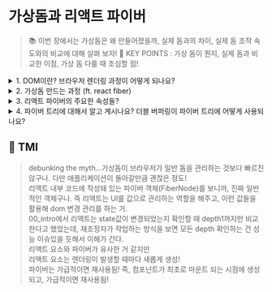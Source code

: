 # 가상돔과 리액트 파이버

> 📚 이번 장에서는 가상돔은 왜 만들어졌을까, 실제 돔과의 차이, 실제 돔 조작 속도와의 비교에 대해 살펴 보자!
> 🌟 KEY POINTS : 가상 돔이 뭔지, 실제 돔과 비교한 이점, 가상 돔 다룰 때 조심할 점!

<details>

<summary> 1. DOM이란? 브라우저 렌더링 과정이 어떻게 되나요?  </summary>

![](https://web.dev/static/articles/critical-rendering-path/render-tree-construction/image/dom-cssom-are-combined-8de5805b2061e_1920.png)

```
DOM (document object model)은 웹페이지의 콘텐츠와 구조를 어떻게 보여줄지에
대한 정보를 담고 있는 웹페이지에 대한 인터페이스입니다.

브라우저 렌더링 과정에 도달하기 위해서,

1. 먼저 브라우저는 사용자가 요청한 주소를 뱡몬해 HTML 파일을 다운로드합니다.

2. 그 후 렌더링 언진은 HTML을 파싱해 DOM 노드로 구성된 트리인 DOM 트리를 생성합니다.

3. DOM 트리를 생성 중에 CSS 스크립트 요청이 있다면 DOM 트리 생성을 중단하고,
CSS 파싱을 하여 CSS노드로 구성된 CSSSOM을 생성합니다.

4. 브라우저는 생성했던 DOM 트리 노드 중 화면에 보일 요소에 해당되는 노드들을 (즉, display:none과 같은 요소들은 방문하지 않음) 순회하면서 CSSOM을 바탕으로 스타일을 입히는 작업을 합니다.

이 과정에서는 두가지가 있습니다.

   1) 레이아웃(reflow/layout) : 노드들이 브라우저 화면의 어느 좌표에 있는 지
                              정확히 계산합니다. 이 과정이 있다면 반드시
                              페인팅 작업도 수반됩니다.
   2) 페이팅(painting/resterizing) : 레이아웃 이후 색상 정보 등을 반영하여 그려줍니다.


```

예를 들어보면 다음과 같은 과정을 통해 렌더링이 발생합니다.

```css
/** ./style.css 파일 */
#text {
  background-color: red;
  color: white;
}
```

```html

<!DOCTYPE html>
<html>
  <head>
    <link rel="stylesheet" type="text/css" href="./style.css"/>
    <meta name="viewport" content="width=device-width,initial-scale=1" />
    <title>Critial Path: Hello world!</title>
  </head>
  <body>
    <div style="width: 10%">
      <div id="text" style="width: 50%">Hello world!</div>
    </div>
  </body>
</html>
```

1. 2위의 HTML을 브라우저가 다운로드하여 분석합니다.
2. 스타일시트가 포함된 link 태그를 발견하고, style.css를 다운로드 하고 CSSOM을 생성합니다.
3. body 태그 하단의 div는 넓이가 50%이므로 뷰포트 기준 좌우 너비를 100%으로 잡습니다.
4. 그 아래의 div는 넓이가 50%이므로 상위 태그 기준으로 너비를 50%으로 잡습니다.
5. 눈에 보이는 요소들을 파악했으므로 2에서 생성했던 CSSOM 정보를 반영하는데, id='text'의 배경은 빨강, 폰트색은 흰색으로 입힙니다.

![출처: [web.dev](https://web.dev/static/articles/critical-rendering-path/render-tree-construction/image/calculating-layout-inform-93e78448ce474_1920.png)](https://web.dev/static/articles/critical-rendering-path/render-tree-construction/image/calculating-layout-inform-93e78448ce474_1920.png)

</details>

<details>

<summary> 2. 가상돔 만드는 과정 (ft. react fiber)</summary>

```
가상돔 생성과 렌더링 최적화를 담당하는 역할은 react fiber가 합니다.
react fiber란 리액트에서 파이버 재조정자(fiber reconciler)가 관리하는 객체입니다.

파이버 재조정자는 실제 돔과 가상돔 간의 변경 사항을 수집하고,
변경 사항을 갖고 있는 파이버를 기준으로 화면에 렌더링을 요청합니다.
재조정(reconcilation)이란 새롭게 렌더링 해줘야 할 가상돔과 실제 돔을 비교하는 알고리즘입니다.

파이버는 변경 사항을 반응성있게 대처하기 위해서는 비동기적으로
작업을 작은 단위로 분할하고 쪼갠 다음 우선 순위를 매길 수 있고,
작업들을 일시 중지하고 다시 시작할 수 있고,
이전 했던 작업을 재사용하거나 필요없는 작업을 페기할 수 있어야 헙니다.

과거 리액트의 조정 알고리즘은 스택 알고리즘을 활용했기 때문에
작업들이 동기적으로 이루어졌고, 하나의 작업을 처리해야만 다른 작업으로 넘어갈 수
있었기 때문에 비효율적이었습니다.
즉, 파이버 트리를 생성/업데이트하는 작업이 동기적으로 일어나기 때문에 하나의 트리를 완성해야만 했습니다.

반면 현재의 파이버 트리와 workInProgress 파이버 트리 간의 업데이트를
비동기적으로 처리할 수 있습니다. 즉, 우선 순위가 높은 업데이트가
오면 업데이트 작업을 일시중단하거나 새롭게 만들거나, 폐기할 수 있습니다.
따라서 애니메이션이나 사용자 입력값 등의 처리는 우선 순위가 높은 작업으로 분류하고,
리스트 렌더링 등의 작업은 낮은 작업으로 분류하여 최적의 순위로 작업 수행이 가능해졌습니다.

파이버는 하나의 작업 단위로 구성돼어 있습니다.
하나의 작업 단위를 처리하면 finishedWork()라는 작업으로 마무리하고,
이 작업을 커밋해 실제 브라우저 DOM에 가시적인 변경 사항을 만듭니다.

렌더 단계에서 리액트는 사용자에게 노출되지 않는 비동기 작업을 수행합니다.
이 때 비동기적으로 우선순위를 지정하거나 중지시키거나 버리는 작업들을 합니다.

실제 변경 사항을 반영하는 단계인 커밋 단계에서는 돔에 commitWork()가 실행됩니다.
이 과정은 동기적으로 이루어지며 중단될 수 없습니다. 커밋 단계에서는 리액트 파이버 트리 간의 교체가 발생하는데,
이 때 더블 버퍼링 기술이 사용됩니다. 즉, 현재 파이버 트리와 변경사항을 반영하여 그린 파이버 트리의 포인터를 변경하여
현재 모습을 변경이 완성된 트리로 바꿔치기합니다.

파이버와 파이버 트리의 작동 흐름을 살펴보자면, 일반적인 파이버 노드는 다음과 같은 방식으로 셍상됩니다.

1. 리액트는 beginWork() 함수를 실행해 파이버 작업을 수행합니다. 더 이상 자식이 없는 파이버를 만날 때까지 트리형식으로 시작합니다.
2. 자식이 없고 작업이 끝난다면 completeWork() 함수를 실행해 파이버 작업을 완료합니다.
3. 형제가 있다면 형제로 넘어가며, 다시 beginWork()과 completeWork() (1과 2의 과정)을 수행합니다.
4. 모든 작업이 끝나면 return으로 돌아가 자신의 작업이 끝났음을 알립니다.

예를 살펴보자면 다음과 같습니다.        - 파이버 트리
                                ____                          -------------------
<A1>                            Root                          |   ↓ child       |
  <B1>hi</B1>                   ⎺⎺⎺⎺                          |   ↑ , ←  return |
  <B2>                          ↓  ↑                          |   → sibling     |
    <C1>                        ____                          -------------------
      <D1/>               ==>    A1  ←-----------
      <D2/>                     ⎺⎺⎺⎺             |
    </C1>                       ↓  ↑             |
  </B2>                         ____    ____    ____
  <B3/>                          B1  →   B2  →   B3
</A1>                           ⎺⎺⎺⎺    ⎺⎺⎺⎺    ⎺⎺⎺⎺
                                        ↓  ↑
                                        ____
                                         C1  ←---
                                        ⎺⎺⎺⎺     |
                                        ↓  ↑     |
                                        ____    ____
                                         D1  →   D2
                                        ⎺⎺⎺⎺    ⎺⎺⎺⎺

1. 먼저 A1에서 beginWork()가 수행되고,
2. 자식이 있으므로 B1으로 이동해 beginWork()가 수행됩니다.
3. B1자식이 없으므로 completeWork() 함수를 수행하고, 형재인 B2로 넘어갑니다.
4. B2에서 beginWork()를 수행하고, 자식 노드가 있으므로 C1으로 이동합니다.
5. C1에서 beginWork()를 수행하고, 자식 노드 D1으로 이동합니다.
6. D1에서 beginWork()를 수행하고, 자식 노드가 없으므로 completeWork() 함수를 수행하고, 형재인 D2로 넘어갑니다.
7. D2에서 beginWork()를 수행하고, 자식 노드가 없으므로 completeWork() 함수를 수행하고, 더이상 형제 노드도 없기 때문에
위로 올라가며 D1, C1, B2 순으로 completeWork() 함수를 호출합니다.
8. B2의 형제 노드인 B3에서 beginWork()를 수행하고, 자식노드가 없기 때문에 completeWork() 함수를 수행합니다.
9. B2까지 completeWork() 함수를 수행하면 반환해 상위로 타고 올라가고, A1의 completeWork() 함수를 수행합니다.
10. 루트 노드가 완성되면 최종적으로 completeWork() 함수를 수행하고,
변경 사항을 비교하여 업데이트가 필요한 변경 사항이 DOM에 반영됩니다.

파이버 트리가 생성된 후, setState 등으로 업데이트가 발생하면
앞서 만든 current 파이버 트리를 기반으로 현재 setState으로 인한 업데이트 요청을 받아 workInProgress 트리를 빌드합니다.
최초 렌더링에는 파이버를 처음부터 만들어야 하지만,
변경 사항을 반영할 때는 최초 렌더링 시 생성했던 파이버를 재사용하고 업데이트한 props를 내부적으로 처리합니다.

```

![개발자 도구에서 요소의 속성 탭을 열어보면 FiberNode가 있다!](image.png)

```js
// 파이버는 일반적인 객체 모습을 띠는 구나. 다만 child, sibling이 있다는 걸 보면 트리 형태
function FiberNode(tag, pendingProps, key, mode) {
  // Instance
  this.tag = tag;
  this.key = key;
  this.elementType = null;
  this.type = null;
  this.stateNode = null;

  // Fiber
  this.return = null;
  this.child = null;
  this.sibling = null;
  this.index = null;
  this.ref = null;
  this.refCleanup = null;

  this.pendingProps = pendingProps;
  this.memoizedProps = null;
  this.updateQueue = null;
  this.memoizedState = null;
  this.dependencies = null;

  this.mode = mode;

  // Effects
  this.flags = Noflags;
  this.subtreeFlags = Noflags;
  this.deletions = null;

  this.lanes = NoLanes;
  this.childLanes = NoLanes;

  this.alternate = null;

  /** 프로파일러 __DEV__ 코드 생략 */
}

// 생략..

// Fiber 생성 함수, 파이버와 element는 1:1
function createFiberFromElement(element, mode, lanes) {
  var owner = null;
  {
    owner = element.owner;
  }
  var type = element.type;
  var key = element.key;
  var pendingProps = element.pendingProps;
  var fiber = createFiberFromTypeAndProps(
    type,
    key,
    pendingProps,
    owner,
    mode,
    lanes
  );

  {
    fiber._debugSource = element._source;
    fiber._debugOwner = element.owner;
  }
  return fiber;
}

function createFiberFromFragment(elements, mode, lanes, key) {
  var fiber = createFiber(Fragment, elements, key, mode);
  fiber.lanes = lanes;
  return fiber;
}
```

</details>

<details>

<summary> 3. 리액트 파이버의 주요한 속성들?</summary>

```

리액트의 주요 속성들 중에는 tag, stateNode, child/sibling/return, pendingProps, memoizedProps, memoizedState,
alternate 등이 있습니다.

- tag: 파이버를 만드는 함수 createFiberFromElement에서 파이버와 element가 1:1
관계로 매칭되기 위한 정보를 담고 있는 속성. tag는 리액트 컴포넌트일 수도, HTML DOM 노드 일 수도 있고 아래의 코드의 값들을 가질 수 있습니다.
예를 들어, HostComponent는 div와 같은 요소입니다.

- stateNode: 파이버 자체에 대한 참조 정보를 지닌 속성. 리액트는 stateNode를 활용해 파이버와 관련 상태에 접근합니다.

- child,sibling,return : 파이버 간의 관계 개념에 관한 속성입니다.
리액트 컴포넌트가 트리 형태인 것처럼 파이버도 트리 형태를 띠는데, 이 속성들을 바탕으로 파이버 트리를 형성합니다.
파이버 트리는 리액트 컴포넌트와는 다르게 children 이 없고 child가 있습니다.
파이버의 child는 children 중 첫 요소를 갖고, 요소들의 sibling은 다음 child 요소와 return은 부모 요소,
그리고 자신이 sibling(형제 노드)들 간에서 몇 번째 인지를 나타내는 index를 갖고 있습니다.

파이버가 자식 관계를 나타내는 방식은 다음과 같습니다.

  <ul>
    <li>사과</li>                            const li_banana = {
    <li>딸기</li>                     ===>      return: ul,
  <li>바나나</li>                               index:2
  </ul>                                     }
                                            const li_strawberry = {
                                              sibling:li_banana
                                              return: ul,
                                              index:1,
                                            }
                                            const li_apple = {
                                              return: ul,
                                              index: 0,
                                              sibling: li_strawberry
                                            }

                                            const ul = {
                                              // .. 생략
                                              child: li_apple
                                            }

- pendingProps: 아직 작업을 미처 처리하지 못한 props
- memoizedProps: pendingProps을 기준으로 렌더링 완료 이후에 pendingProps를 memoizedProps로 저장해 관리
- updateQueue:상태 업데이트, 콜백함수, DOM 업데이트 등 필요한 작업을 담아두는 큐

  type UpdateQueue = {
    first: Update| null;
    last: Update|null;
    hasForceUpdate: boolean;
    callbackList:null | Array<Callback> // setState으로 넘긴 콜백 목록
  }

- memoizedState: 함수 컴포넌트의 훅 목록들을 담고 있는 속성, useState뿐만 아니라 모든 훅 리스트가 저장됩니다.
- alternate : 리액트에서는 변경 사항을 반영하기 위해 두개의 트리를 갖고 있습니다.
  변경될 모습을 그리고 있는 작업 중인 트리와, 현재 모습의 트리가 있는데, alternate은 반대편 트리 파이버를 가리킵니다.

```

```js
var FunctionComponent = 0;
var ClassComponent = 1;
var IndeterminateComponent = 2;
var HostRoot = 3;
var HostPortal = 4;
var HostComponent = 5;
var HostText = 6;
var Fragment = 7;
var Mode = 8;
var ContextConsumer = 9;
var ContextProvier = 10;
var ForwardRef = 11;
var Profiler = 12;
var SuspenseComponent = 13;
var MemoComponent = 14;
var SimpleMemoComponent = 15;
var LazyComponent = 16;
var IncompleteClassComponent = 17;
var DehydratedFragment = 18;
var SuspenseListComponent = 19;
var ScopeComponent = 20;
var OffscreenComponent = 21;
var LegacyHiddenComponent = 22;
var CacheComponent = 23;
var TracingMarkerComponent = 24;
```

</details>

<details>

<summary> 4. 파이버 트리에 대해서 알고 계시나요? 더블 버퍼링이 파이버 트리에 어떻게 사용되나요?</summary>

```
리액트 파이버는 요소의 UI 정보를 지닌 객체입니다. 재조정자는 파이버의 상태를 살펴 UI를 변경하는데, 파이버 트리는 이 파이버들로 구성된 트리입니다.
리액트에는 두개의 파이버 트리가 있는데, 하나는 현재 모습을 담고 있는 파이버이며, 다른 하나는 작업 중인 상태를 나타내는 workInProgress 트리입니다.

리액트 파이버의 작업이 끝나면 리액트는 포인터만 변경하여 workInProgress 트리를 현재 트리로 변경하는데, 이를 "더블 버퍼링"이라고 합니다.

더블 버퍼링은 UI 변경을 처리할때 한번에 모든 처리를 마치지 못해 미완성의 화면을 보여주는 대신,
다른 곳에서 변경될 모습을 미리 그린 다음, 완성되었을 때 현재 모습을 미리 그린 그림으로 바꿔치는 기술입니다.
리액트에서도 불완전한 트리를 노출하지 않기 위해서 더블 버퍼링 기법을 사용합니다.

아래와 같이 모든 작업은 current를 기준으로 합니다.
변경 사항이 발생하면 파이버는 리액트에서 새로 받은 데이터를 새로운 workInProgress 트리를 빌드하기 시작하고,
빌드를 완료하면 다음 렌더링에 이 트리를 사용하고, workInProgress 트리가 UI에 최종적으로 렌더링되어 반영되면
current가 이 workInProgress가 됩니다.

```

![intro to react fiber](https://cdn.prod.website-files.com/5d2dd7e1b4a76d8b803ac1aa/5f604fd80b9cb018d27eeda5_UsoMdBUqB9kLNWjrraBggD3QUb-fuTlKw_u6h_vBx5OnMHZnxTYUQcaoZa_nP9fwCA1nWLEvAnAnlwjMDg2io4z7DPJ5LA8K7qSwTs4_rBJHVuZQrEX-TZOzzOPyhN7FEncG91vy.png)

</details>

## 💭 TMI

> debunking the myth...가상돔이 브라우저가 일반 돔을 관리하는 것보다 빠르진 않구나. 다만 애플리케이션이 돌아갈만큼 괜찮은 정도!<br/>
> 리액트 내부 코드에 작성돼 있는 파이버 객체(FiberNode)를 보니까, 진짜 일반적인 객체구나. 즉 리액트는 UI를 값으로 관리하는 역할을 해주고, 이런 값들을 활용해 dom 변경 관리를 하는 거.<br/>
> 00_intro에서 리액트는 state값이 변경되었는지 확인할 때 depth1까지만 비교한다고 했었는데, 재조정자가 작업하는 방식을 보면 모든 depth 확인하는 건 성능 이슈있을 듯해서 이해가 간다.<br/>
> 리액트 요소와 파이버가 유사한 거 같지만<br/>
> 리액트 요소는 렌더링이 발생할 때마다 새롭게 생성!<br/>
> 파이버는 가급적이면 재사용됨! 즉, 컴포넌트가 최초로 마운트 되는 시점에 생성되고, 가급적이면 재사용됨!

